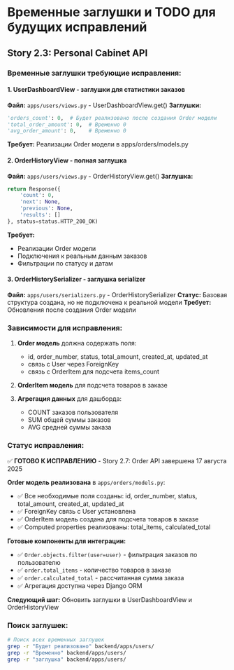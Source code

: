 # Временные заглушки и TODO для будущих исправлений

## Story 2.3: Personal Cabinet API

### Временные заглушки требующие исправления:

#### 1. UserDashboardView - заглушки для статистики заказов
**Файл:** `apps/users/views.py` - UserDashboardView.get()
**Заглушки:**
```python
'orders_count': 0,  # Будет реализовано после создания Order модели
'total_order_amount': 0,  # Временно 0  
'avg_order_amount': 0,    # Временно 0
```
**Требует:** Реализации Order модели в apps/orders/models.py

#### 2. OrderHistoryView - полная заглушка
**Файл:** `apps/users/views.py` - OrderHistoryView.get()
**Заглушка:**
```python
return Response({
    'count': 0,
    'next': None, 
    'previous': None,
    'results': []
}, status=status.HTTP_200_OK)
```
**Требует:** 
- Реализации Order модели
- Подключения к реальным данным заказов
- Фильтрации по статусу и датам

#### 3. OrderHistorySerializer - заглушка serializer
**Файл:** `apps/users/serializers.py` - OrderHistorySerializer
**Статус:** Базовая структура создана, но не подключена к реальной модели
**Требует:** Обновления после создания Order модели

### Зависимости для исправления:

1. **Order модель** должна содержать поля:
   - id, order_number, status, total_amount, created_at, updated_at
   - связь с User через ForeignKey
   - связь с OrderItem для подсчета items_count

2. **OrderItem модель** для подсчета товаров в заказе

3. **Агрегация данных** для дашборда:
   - COUNT заказов пользователя  
   - SUM общей суммы заказов
   - AVG средней суммы заказа

### Статус исправления:
✅ **ГОТОВО К ИСПРАВЛЕНИЮ** - Story 2.7: Order API завершена 17 августа 2025

**Order модель реализована** в `apps/orders/models.py`:
- ✅ Все необходимые поля созданы: id, order_number, status, total_amount, created_at, updated_at
- ✅ ForeignKey связь с User установлена
- ✅ OrderItem модель создана для подсчета товаров в заказе
- ✅ Computed properties реализованы: total_items, calculated_total

**Готовые компоненты для интеграции:**
- ✅ `Order.objects.filter(user=user)` - фильтрация заказов по пользователю
- ✅ `order.total_items` - количество товаров в заказе  
- ✅ `order.calculated_total` - рассчитанная сумма заказа
- ✅ Агрегация доступна через Django ORM

**Следующий шаг:** Обновить заглушки в UserDashboardView и OrderHistoryView

### Поиск заглушек:
```bash
# Поиск всех временных заглушек
grep -r "Будет реализовано" backend/apps/users/
grep -r "Временно" backend/apps/users/
grep -r "заглушка" backend/apps/users/
```